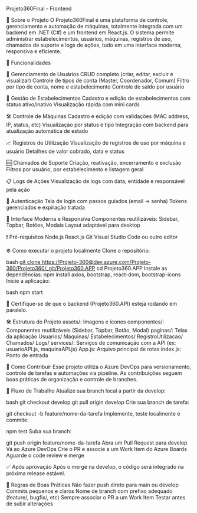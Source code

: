 Projeto360Final - Frontend

🚀 Sobre o Projeto
O Projeto360Final é uma plataforma de controle, gerenciamento e automação de máquinas, totalmente integrada com um backend em .NET (C#) e um frontend em React.js. O sistema permite administrar estabelecimentos, usuários, máquinas, registros de uso, chamados de suporte e logs de ações, tudo em uma interface moderna, responsiva e eficiente.

📌 Funcionalidades

👤 Gerenciamento de Usuários
CRUD completo (criar, editar, excluir e visualizar)
Controle de tipos de conta (Master, Coordenador, Comum)
Filtro por tipo de conta, nome e estabelecimento
Controle de saldo por usuário

🏢 Gestão de Estabelecimentos
Cadastro e edição de estabelecimentos com status ativo/inativo
Visualização rápida com mini cards

🛠️ Controle de Máquinas
Cadastro e edição com validações (MAC address, IP, status, etc)
Visualização por status e tipo
Integração com backend para atualização automática de estado

📈 Registros de Utilização
Visualização de registros de uso por máquina e usuário
Detalhes de valor cobrado, data e status

🆘 Chamados de Suporte
Criação, reativação, encerramento e exclusão
Filtros por usuário, por estabelecimento e listagem geral

📋 Logs de Ações
Visualização de logs com data, entidade e responsável pela ação

🔐 Autenticação
Tela de login com passos guiados (email → senha)
Tokens gerenciados e expiração tratada

🎨 Interface Moderna e Responsiva
Componentes reutilizáveis: Sidebar, Topbar, Botões, Modais
Layout adaptável para desktop

❗ Pré-requisitos
Node.js
React.js
Git
Visual Studio Code ou outro editor

⚙️ Como executar o projeto localmente
Clone o repositório:

bash
[git clone https://Projeto-360@dev.azure.com/Projeto-360/Projeto360/_git/Projeto360.APP](https://ProjetoMacSync@dev.azure.com/ProjetoMacSync/Projeto_Final_MacSync/_git/MacSync_APP)
cd Projeto360.APP
Instale as dependências: npm install
axios, bootstrap, react-dom, bootstrap-icons
Inicie a aplicação:

bash
npm start

🔁 Certifique-se de que o backend (Projeto360.API) esteja rodando em paralelo.

🛠️ Estrutura do Projeto
assets/: Imagens e ícones
componentes/: Componentes reutilizáveis (Sidebar, Topbar, Botão, Modal)
paginas/: Telas da aplicação
Usuarios/
Maquinas/
Estabelecimentos/
RegistroUtilizacao/
Chamados/
Logs/
services/: Serviços de comunicação com a API (ex: usuarioAPI.js, maquinaAPI.js)
App.js: Arquivo principal de rotas
index.js: Ponto de entrada

🤝 Como Contribuir
Esse projeto utiliza o Azure DevOps para versionamento, controle de tarefas e automações via pipeline. As contribuições seguem boas práticas de organização e controle de branches.

🔁 Fluxo de Trabalho
Atualize sua branch local a partir da develop:

bash
git checkout develop
git pull origin develop
Crie sua branch de tarefa:

git checkout -b feature/nome-da-tarefa
Implemente, teste localmente e commite:

npm test
Suba sua branch:

git push origin feature/nome-da-tarefa
Abra um Pull Request para develop
Vá ao Azure DevOps
Crie o PR e associe a um Work Item do Azure Boards
Aguarde o code review e merge

✅ Após aprovação
Após o merge na develop, o código será integrado na próxima release estável.

📌 Regras de Boas Práticas
Não fazer push direto para main ou develop
Commits pequenos e claros
Nome de branch com prefixo adequado (feature/, bugfix/, etc)
Sempre associar o PR a um Work Item
Testar antes de subir alterações


